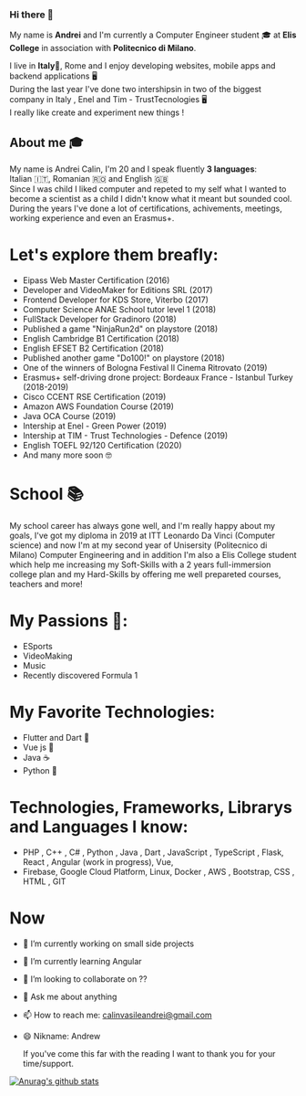 ### Hi there 👋
My name is <b>Andrei</b> and I'm currently a Computer Engineer student 🎓 at <b>Elis College</b> in association with <b>Politecnico di Milano</b>.

I live in <b>Italy</b>📍, Rome and I enjoy developing websites, mobile apps and backend applications 🖥 <br>
During the last year I've done two intershipsin in two of the biggest company in Italy , Enel and Tim - TrustTecnologies 🖥 <br>
I really like create and experiment new things !


## About me 🎓
My name is Andrei Calin, I'm 20 and I speak fluently <b>3 languages</b>: <br>
Italian 🇮🇹, Romanian 🇷🇴 and English 🇬🇧 <br> 
Since I was child I liked computer and repeted to my self what I wanted to become a scientist as a child I didn't know what it meant but sounded cool.
During the years I've done a lot of certifications, achivements, meetings, working experience and even an Erasmus+.


# Let's explore them breafly:
  - Eipass Web Master Certification (2016)
  - Developer and VideoMaker for Editions SRL (2017)
  - Frontend Developer for KDS Store, Viterbo (2017)
  - Computer Science ANAE School tutor level 1 (2018)
  - FullStack Developer for Gradinoro (2018)
  - Published a game "NinjaRun2d" on playstore (2018)
  - English Cambridge B1 Certification (2018)
  - English EFSET B2 Certification (2018)
  - Published another game "Do100!" on playstore (2018)
  - One of the winners of Bologna Festival Il Cinema Ritrovato (2019)
  - Erasmus+ self-driving drone project: Bordeaux France - Istanbul Turkey (2018-2019)
  - Cisco CCENT RSE Certification (2019)
  - Amazon AWS Foundation Course (2019)
  - Java OCA Course (2019)
  - Intership at Enel - Green Power (2019)
  - Intership at TIM - Trust Technologies - Defence (2019)
  - English TOEFL 92/120 Certification (2020)
  - And many more soon 🤓
  

# School 📚
My school career has always gone well, and I'm really happy about my goals, I've got my diploma in 2019 at ITT Leonardo Da Vinci (Computer science) and now I'm at my second year of Unisersity (Politecnico di Milano) Computer Engineering and in addition I'm also a Elis College student which help me increasing my Soft-Skills with a 2 years full-immersion college plan and my Hard-Skills by offering me well prepareted courses, teachers and more!


# My Passions 🎨: 
  - ESports 
  - VideoMaking
  - Music
  - Recently discovered Formula 1
  
  
# My Favorite Technologies:
  - Flutter and Dart 💙
  - Vue js 💚
  - Java ☕️
  - Python 🐍
  

# Technologies, Frameworks, Librarys and Languages I know:
  - PHP , C++ , C# , Python , Java , Dart , JavaScript , TypeScript , Flask, React , Angular (work in progress), Vue, 
  - Firebase, Google Cloud Platform, Linux, Docker , AWS , Bootstrap, CSS , HTML , GIT 


# Now
- 🔭 I’m currently working on small side projects
- 🌱 I’m currently learning Angular
- 👯 I’m looking to collaborate on ??
- 💬 Ask me about anything 
- 📫 How to reach me: calinvasileandrei@gmail.com
- 😄 Nikname: Andrew 


  If you've come this far with the reading I want to thank you for your time/support.

[![Anurag's github stats](https://github-readme-stats.vercel.app/api?username=calinvasileandrei&count_private=true&show_icons=true&theme=radical)](https://github.com/anuraghazra/github-readme-stats)
